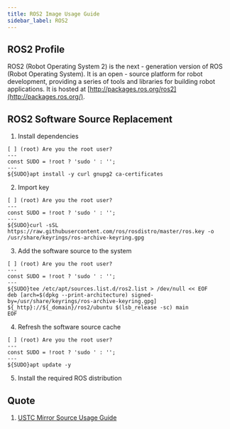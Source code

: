 ```yaml
---
title: ROS2 Image Usage Guide 
sidebar_label: ROS2
---
```


## ROS2 Profile

ROS2 (Robot Operating System 2) is the next - generation version of ROS (Robot Operating System). It is an open - source platform for robot development, providing a series of tools and libraries for building robot applications. It is hosted at [http://packages.ros.org/ros2](http://packages.ros.org/).

## ROS2 Software Source Replacement

1. Install dependencies

```shell varcode
[ ] (root) Are you the root user?
---
const SUDO = !root ? 'sudo ' : '';
---
${SUDO}apt install -y curl gnupg2 ca-certificates
```

2. Import key

```shell varcode
[ ] (root) Are you the root user?
---
const SUDO = !root ? 'sudo ' : '';
---
${SUDO}curl -sSL https://raw.githubusercontent.com/ros/rosdistro/master/ros.key -o /usr/share/keyrings/ros-archive-keyring.gpg
```

3. Add the software source to the system

```shell varcode
[ ] (root) Are you the root user?
---
const SUDO = !root ? 'sudo ' : '';
---
${SUDO}tee /etc/apt/sources.list.d/ros2.list > /dev/null << EOF
deb [arch=$(dpkg --print-architecture) signed-by=/usr/share/keyrings/ros-archive-keyring.gpg] ${_http}://${_domain}/ros2/ubuntu $(lsb_release -sc) main
EOF
```

4. Refresh the software source cache

```shell varcode
[ ] (root) Are you the root user?
---
const SUDO = !root ? 'sudo ' : '';
---
${SUDO}apt update -y
```

5. Install the required ROS distribution

## Quote 

1. [USTC Mirror Source Usage Guide](https://mirrors.ustc.edu.cn/help/ros2.html)
